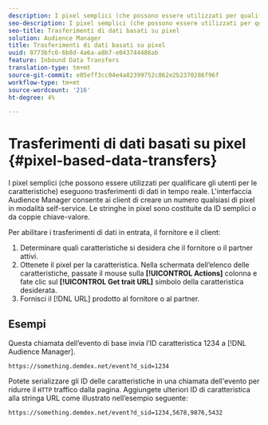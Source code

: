 ```yaml
---
description: I pixel semplici (che possono essere utilizzati per qualificare gli utenti per le caratteristiche) eseguono trasferimenti di dati in tempo reale. L'interfaccia Audience Manager  consente ai client di creare un numero qualsiasi di pixel in modalità self-service. Le stringhe in pixel sono costituite da ID semplici o da coppie chiave-valore.
seo-description: I pixel semplici (che possono essere utilizzati per qualificare gli utenti per le caratteristiche) eseguono trasferimenti di dati in tempo reale. L'interfaccia Audience Manager  consente ai client di creare un numero qualsiasi di pixel in modalità self-service. Le stringhe in pixel sono costituite da ID semplici o da coppie chiave-valore.
seo-title: Trasferimenti di dati basati su pixel
solution: Audience Manager
title: Trasferimenti di dati basati su pixel
uuid: 8773bfc0-6b8d-4a6a-a8b7-e043744486ab
feature: Inbound Data Transfers
translation-type: tm+mt
source-git-commit: e05eff3cc04e4a82399752c862e2b2370286f96f
workflow-type: tm+mt
source-wordcount: '216'
ht-degree: 4%

---
```



# Trasferimenti di dati basati su pixel {#pixel-based-data-transfers}

I pixel semplici (che possono essere utilizzati per qualificare gli utenti per le caratteristiche) eseguono trasferimenti di dati in tempo reale. L&#39;interfaccia Audience Manager  consente ai client di creare un numero qualsiasi di pixel in modalità self-service. Le stringhe in pixel sono costituite da ID semplici o da coppie chiave-valore.

<!-- c_rt_inbound_pixel_transfers.xml -->

Per abilitare i trasferimenti di dati in entrata, il fornitore e il client:

1. Determinare quali caratteristiche si desidera che il fornitore o il partner attivi.
1. Ottenete il pixel per la caratteristica. Nella schermata dell’elenco delle caratteristiche, passate il mouse sulla **[!UICONTROL Actions]** colonna e fate clic sul **[!UICONTROL Get trait URL]** simbolo della caratteristica desiderata.
1. Fornisci il [!DNL URL] prodotto al fornitore o al partner.

## Esempi

Questa chiamata dell’evento di base invia l’ID caratteristica 1234 a [!DNL Audience Manager].

```
https://something.demdex.net/event?d_sid=1234
```

Potete serializzare gli ID delle caratteristiche in una chiamata dell&#39;evento per ridurre il `HTTP` traffico dalla pagina. Aggiungete ulteriori ID di caratteristica alla stringa URL come illustrato nell’esempio seguente:

```
https://something.demdex.net/event?d_sid=1234,5678,9876,5432
```
